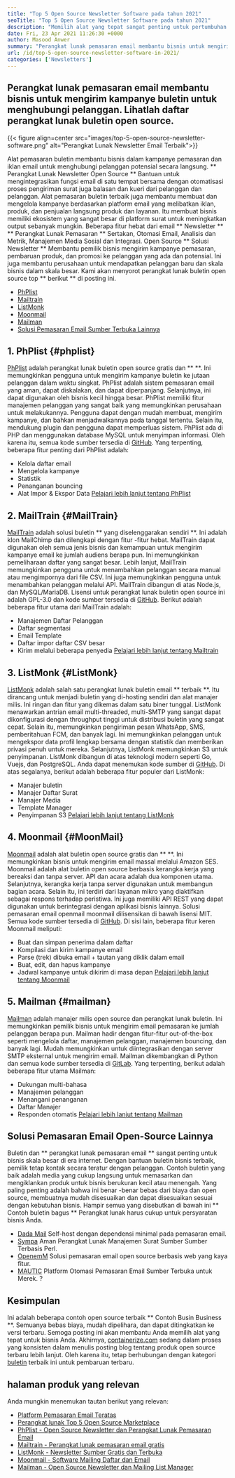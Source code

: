```yaml
---
title: "Top 5 Open Source Newsletter Software pada tahun 2021" 
seoTitle: "Top 5 Open Source Newsletter Software pada tahun 2021" 
description: "Memilih alat yang tepat sangat penting untuk pertumbuhan bisnis. Kami memiliki daftar ringkas dari perangkat lunak buletin open source email terbaik." 
date: Fri, 23 Apr 2021 11:26:30 +0000
author: Masood Anwer
summary: "Perangkat lunak pemasaran email membantu bisnis untuk mengirim kampanye buletin untuk menghubungi pelanggan. Lihatlah daftar perangkat lunak buletin open source." 
url: /id/top-5-open-source-newsletter-software-in-2021/
categories: ['Newsletters']
---
```


## Perangkat lunak pemasaran email membantu bisnis untuk mengirim kampanye buletin untuk menghubungi pelanggan. Lihatlah daftar perangkat lunak buletin open source.

{{< figure align=center src="images/top-5-open-source-newsletter-software.png" alt="Perangkat Lunak Newsletter Email Terbaik">}}

Alat pemasaran buletin membantu bisnis dalam kampanye pemasaran dan iklan email untuk menghubungi pelanggan potensial secara langsung. ** Perangkat Lunak Newsletter Open Source ** Bantuan untuk mengintegrasikan fungsi email di satu tempat bersama dengan otomatisasi proses pengiriman surat juga balasan dan kueri dari pelanggan dan pelanggan. Alat pemasaran buletin terbaik juga membantu membuat dan mengelola kampanye berdasarkan platform email yang melibatkan iklan, produk, dan penjualan langsung produk dan layanan. Itu membuat bisnis memiliki ekosistem yang sangat besar di platform surat untuk meningkatkan output sebanyak mungkin. Beberapa fitur hebat dari email ** Newsletter ** ** Perangkat Lunak Pemasaran ** Sertakan, Otomasi Email, Analisis dan Metrik, Manajemen Media Sosial dan Integrasi.
Open Source ** Solusi Newsletter ** Membantu pemilik bisnis mengirim kampanye pemasaran, pembaruan produk, dan promosi ke pelanggan yang ada dan potensial. Ini juga membantu perusahaan untuk mendapatkan pelanggan baru dan skala bisnis dalam skala besar. Kami akan menyorot perangkat lunak buletin open source top ** berikut ** di posting ini.
  * [PhPlist][1]
  * [Mailtrain][2]
  * [ListMonk][3]
  * [Moonmail][4]
  * [Mailman][5]
  * [Solusi Pemasaran Email Sumber Terbuka Lainnya][6]

## 1. PhPlist {#phplist}
[PhPlist][7] adalah perangkat lunak buletin open source gratis dan ** **. Ini memungkinkan pengguna untuk mengirim kampanye buletin ke jutaan pelanggan dalam waktu singkat. PhPlist adalah sistem pemasaran email yang aman, dapat diskalakan, dan dapat diperpanjang. Selanjutnya, ini dapat digunakan oleh bisnis kecil hingga besar. PhPlist memiliki fitur manajemen pelanggan yang sangat baik yang memungkinkan perusahaan untuk melakukannya. Pengguna dapat dengan mudah membuat, mengirim kampanye, dan bahkan menjadwalkannya pada tanggal tertentu. Selain itu, mendukung plugin dan pengguna dapat memperluas sistem. PhPlist ada di PHP dan menggunakan database MySQL untuk menyimpan informasi. Oleh karena itu, semua kode sumber tersedia di [GitHub][8].
Yang terpenting, beberapa fitur penting dari PhPlist adalah:
  * Kelola daftar email
  * Mengelola kampanye
  * Statistik
  * Penanganan bouncing
  * Alat Impor & Ekspor Data
[Pelajari lebih lanjut tentang PhPlist][7]

## 2. MailTrain {#MailTrain}
[MailTrain][9] adalah solusi buletin ** yang diselenggarakan sendiri **. Ini adalah klon MailChimp dan dilengkapi dengan fitur -fitur hebat. MailTrain dapat digunakan oleh semua jenis bisnis dan kemampuan untuk mengirim kampanye email ke jumlah audiens berapa pun. Ini memungkinkan pemeliharaan daftar yang sangat besar. Lebih lanjut, MailTrain memungkinkan pengguna untuk menambahkan pelanggan secara manual atau mengimpornya dari file CSV. Ini juga memungkinkan pengguna untuk menambahkan pelanggan melalui API. MailTrain dibangun di atas Node.js, dan MySQL/MariaDB. Lisensi untuk perangkat lunak buletin open source ini adalah GPL-3.0 dan kode sumber tersedia di [GitHub][10].
Berikut adalah beberapa fitur utama dari MailTrain adalah:
  * Manajemen Daftar Pelanggan
  * Daftar segmentasi
  * Email Template
  * Daftar impor daftar CSV besar
  * Kirim melalui beberapa penyedia
[Pelajari lebih lanjut tentang Mailtrain][9]

## 3. ListMonk {#ListMonk}
[ListMonk][11] adalah salah satu perangkat lunak buletin email ** terbaik **. Itu dirancang untuk menjadi buletin yang di-hosting sendiri dan alat manajer milis. Ini ringan dan fitur yang dikemas dalam satu biner tunggal. ListMonk menawarkan antrian email multi-threaded, multi-SMTP yang sangat dapat dikonfigurasi dengan throughput tinggi untuk distribusi buletin yang sangat cepat. Selain itu, memungkinkan pengiriman pesan WhatsApp, SMS, pemberitahuan FCM, dan banyak lagi. Ini memungkinkan pelanggan untuk mengekspor data profil lengkap bersama dengan statistik dan memberikan privasi penuh untuk mereka. Selanjutnya, ListMonk memungkinkan S3 untuk penyimpanan. ListMonk dibangun di atas teknologi modern seperti Go, Vuejs, dan PostgreSQL. Anda dapat menemukan kode sumber di [GitHub][12].
Di atas segalanya, berikut adalah beberapa fitur populer dari ListMonk:
  * Manajer buletin
  * Manajer Daftar Surat
  * Manajer Media
  * Template Manager
  * Penyimpanan S3
[Pelajari lebih lanjut tentang ListMonk][11]

## 4. Moonmail {#MoonMail}
[Moonmail][13] adalah alat buletin open source gratis dan ** **. Ini memungkinkan bisnis untuk mengirim email massal melalui Amazon SES. Moonmail adalah alat buletin open source berbasis kerangka kerja yang bereaksi dan tanpa server. API dan acara adalah dua komponen utama. Selanjutnya, kerangka kerja tanpa server digunakan untuk membangun bagian acara. Selain itu, ini terdiri dari layanan mikro yang diaktifkan sebagai respons terhadap peristiwa. Ini juga memiliki API REST yang dapat digunakan untuk berintegrasi dengan aplikasi bisnis lainnya. Solusi pemasaran email openmail moonmail dilisensikan di bawah lisensi MIT. Semua kode sumber tersedia di [GitHub][14].
Di sisi lain, beberapa fitur keren Moonmail meliputi:
  * Buat dan simpan penerima dalam daftar
  * Kompilasi dan kirim kampanye email
  * Parse (trek) dibuka email + tautan yang diklik dalam email
  * Buat, edit, dan hapus kampanye
  * Jadwal kampanye untuk dikirim di masa depan
[Pelajari lebih lanjut tentang Moonmail][13]

## 5. Mailman {#mailman}
[Mailman][15] adalah manajer milis open source dan perangkat lunak buletin. Ini memungkinkan pemilik bisnis untuk mengirim email pemasaran ke jumlah pelanggan berapa pun. Mailman hadir dengan fitur-fitur out-of-the-box seperti mengelola daftar, manajemen pelanggan, manajemen bouncing, dan banyak lagi. Mudah memungkinkan untuk diintegrasikan dengan server SMTP eksternal untuk mengirim email. Mailman dikembangkan di Python dan semua kode sumber tersedia di [GitLab][16].
Yang terpenting, berikut adalah beberapa fitur utama Mailman:
  * Dukungan multi-bahasa
  * Manajemen pelanggan
  * Menangani penanganan
  * Daftar Manajer
  * Responden otomatis
[Pelajari lebih lanjut tentang Mailman][15]

## Solusi Pemasaran Email Open-Source Lainnya
Buletin dan ** perangkat lunak pemasaran email ** sangat penting untuk bisnis skala besar di era internet. Dengan bantuan buletin bisnis terbaik, pemilik tetap kontak secara teratur dengan pelanggan. Contoh buletin yang baik adalah media yang cukup langsung untuk memasarkan dan mengiklankan produk untuk bisnis berukuran kecil atau menengah. Yang paling penting adalah bahwa ini benar -benar bebas dari biaya dan open source, membuatnya mudah disesuaikan dan dapat disesuaikan sesuai dengan kebutuhan bisnis. Hampir semua yang disebutkan di bawah ini ** Contoh buletin bagus ** Perangkat lunak harus cukup untuk persyaratan bisnis Anda.
  * [Dada Mail][17] Self-host dengan dependensi minimal pada pemasaran email.
  * [Sympa][18] Aman Perangkat Lunak Manajemen Surat Sumber Sumber Terbasis Perl.
  * [OpenemM][19] Solusi pemasaran email open source berbasis web yang kaya fitur.
  * [MAUTIC][20] Platform Otomasi Pemasaran Email Sumber Terbuka untuk Merek.
  ?

## Kesimpulan
Ini adalah beberapa contoh open source terbaik ** Contoh Busin Business **. Semuanya bebas biaya, mudah dipelihara, dan dapat ditingkatkan ke versi terbaru. Semoga posting ini akan membantu Anda memilih alat yang tepat untuk bisnis Anda.
Akhirnya, [containerize.com][22] sedang dalam proses yang konsisten dalam menulis posting blog tentang produk open source terbaru lebih lanjut. Oleh karena itu, tetap berhubungan dengan kategori [buletin][23] terbaik ini untuk pembaruan terbaru.

## halaman produk yang relevan
Anda mungkin menemukan tautan berikut yang relevan:
  * [Platform Pemasaran Email Teratas][24]
  * [Perangkat lunak Top 5 Open Source Marketplace][25]
  * [PhPlist - Open Source Newsletter dan Perangkat Lunak Pemasaran Email][7]
  * [Mailtrain - Perangkat lunak pemasaran email gratis][9]
  * [ListMonk - Newsletter Sumber Gratis dan Terbuka][11]
  * [Moonmail - Software Mailing Daftar dan Email][13]
  * [Mailman - Open Source Newsletter dan Mailing List Manager][15]

  
[1]: #phpList
[2]: #Mailtrain
[3]: #listmonk
[4]: #MoonMail
[5]: #Mailman
[6]: #OtherOpen-sourceEmailMarketingSolutions
[7]: https://products.containerize.com/newsletter/phplist
[8]: https://github.com/phpList/phplist3
[9]: https://products.containerize.com/newsletter/mailtrain
[10]: https://github.com/Mailtrain-org/mailtrain
[11]: https://products.containerize.com/newsletter/listmonk
[12]: https://github.com/knadh/listmonk
[13]: https://products.containerize.com/newsletter/moonmail
[14]: https://github.com/MoonMail/MoonMail
[15]: https://products.containerize.com/newsletter/mailman
[16]: https://gitlab.com/mailman
[17]: https://dadamailproject.com/
[18]: https://www.sympa.org/
[19]: https://www.agnitas.de/en/e-marketing_manager/email-marketing-software-variants/openemm/
[20]: https://www.mautic.org/
[21]: https://laravel-news.com/sendportal-open-source-email-marketing-software
[22]: https://containerize.com
[23]: https://blog.containerize.com/category/newsletter/
[24]: https://products.containerize.com/newsletter
[25]: https://blog.containerize.com/marketplace/top-5-open-source-marketplace-software-in-2021/

